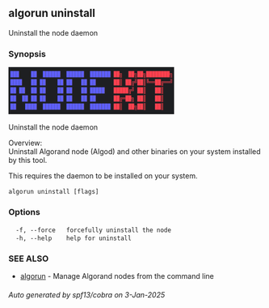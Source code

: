 ## algorun uninstall

Uninstall the node daemon

### Synopsis

                                                                                         
<img alt="Terminal Render" src="/docs/nodekit.png" width="65%">                                  
                                                                                         
                                                                                         
Uninstall the node daemon                                                                
                                                                                         
Overview:                                                                                
Uninstall Algorand node (Algod) and other binaries on your system installed by this tool.
                                                                                         
This requires the daemon to be installed on your system.                                 

```
algorun uninstall [flags]
```

### Options

```
  -f, --force   forcefully uninstall the node
  -h, --help    help for uninstall
```

### SEE ALSO

* [algorun](/README.md)	 - Manage Algorand nodes from the command line

###### Auto generated by spf13/cobra on 3-Jan-2025
